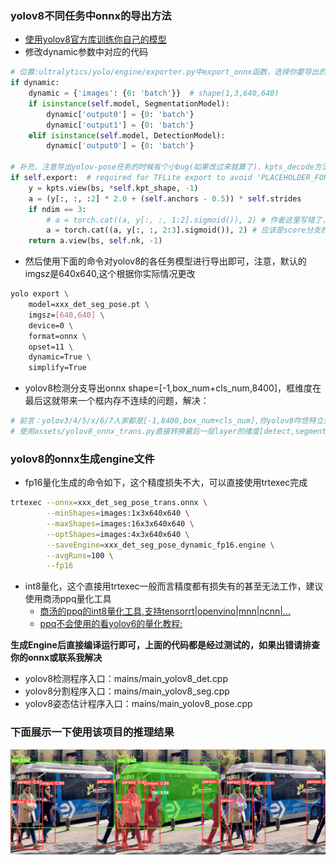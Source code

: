 ### yolov8不同任务中onnx的导出方法
- [使用yolov8官方库训练你自己的模型](https://github.com/ultralytics/ultralytics)
- 修改dynamic参数中对应的代码
```python
# 位置:ultralytics/yolo/engine/exporter.py中export_onnx函数，选择你要导出的任务，修改如下即可：
if dynamic:
    dynamic = {'images': {0: 'batch'}}  # shape(1,3,640,640)
    if isinstance(self.model, SegmentationModel):
        dynamic['output0'] = {0: 'batch'}
        dynamic['output1'] = {0: 'batch'}
    elif isinstance(self.model, DetectionModel):
        dynamic['output0'] = {0: 'batch'}

# 补充，注意导出yolov-pose任务的时候有个小bug(如果改过来就算了)，kpts_decode方法中:
if self.export:  # required for TFLite export to avoid 'PLACEHOLDER_FOR_GREATER_OP_CODES' bug
    y = kpts.view(bs, *self.kpt_shape, -1)
    a = (y[:, :, :2] * 2.0 + (self.anchors - 0.5)) * self.strides
    if ndim == 3:
        # a = torch.cat((a, y[:, :, 1:2].sigmoid()), 2) # 作者这里写错了，不应该是width的sigmoid
        a = torch.cat((a, y[:, :, 2:3].sigmoid()), 2) # 应该是score分支的sigmoid
    return a.view(bs, self.nk, -1)
```
- 然后使用下面的命令对yolov8的各任务模型进行导出即可，注意，默认的imgsz是640x640,这个根据你实际情况更改
```bash
yolo export \
    model=xxx_det_seg_pose.pt \
    imgsz=[640,640] \
    device=0 \
    format=onnx \
    opset=11 \
    dynamic=True \
    simplify=True
```
- yolov8检测分支导出onnx shape=[-1,box_num+cls_num,8400]，框维度在最后这就带来一个框内存不连续的问题，解决：
```bash
# 前言：yolov3/4/5/x/6/7人家都是[-1,8400,box_num+cls_num],你yolov8咋恁特立独行呢，干他，必须干他
# 使用assets/yolov8_onnx_trans.py直接转换最后一层layer的维度[detect,segment,pose都要转换]，就是将8400这个维度放到前面
```
### yolov8的onnx生成engine文件
- fp16量化生成的命令如下，这个精度损失不大，可以直接使用trtexec完成
```bash
trtexec --onnx=xxx_det_seg_pose_trans.onnx \
        --minShapes=images:1x3x640x640 \
        --maxShapes=images:16x3x640x640 \
        --optShapes=images:4x3x640x640 \
        --saveEngine=xxx_det_seg_pose_dynamic_fp16.engine \
        --avgRuns=100 \
        --fp16
```
- int8量化，这个直接用trtexec一般而言精度都有损失有的甚至无法工作，建议使用商汤ppq量化工具
  - [商汤的ppq的int8量化工具,支持tensorrt|openvino|mnn|ncnn|...](https://github.com/openppl-public/ppq)
  - [ppq不会使用的看yolov6的量化教程:](https://github.com/meituan/YOLOv6/tree/main/tools/quantization/ppq)

**生成Engine后直接编译运行即可，上面的代码都是经过测试的，如果出错请排查你的onnx或联系我解决**
- yolov8检测程序入口：mains/main_yolov8_det.cpp
- yolov8分割程序入口：mains/main_yolov8_seg.cpp
- yolov8姿态估计程序入口：mains/main_yolov8_pose.cpp

### 下面展示一下使用该项目的推理结果
![yolov8](../../assets/yolov8_det_seg_pose_res.png)